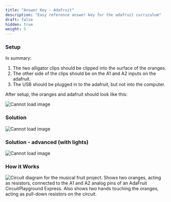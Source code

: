 ```yaml
---
title: "Answer Key - Adafruit"
description: "Easy reference answer key for the adafruit curriculum"
draft: false
hidden: true
weight: 5
---
```


### Setup
In summary:
1. The two alligator clips should be clipped into the surface of the oranges. 
2. The other side of the clips should be on the A1 and A2 inputs on the adafruit. 
3. The USB should be plugged in to the adafruit, but not into the computer. 

After setup, the oranges and adafruit should look like this: 

![Cannot load image](../img/setupOverview.png?classes=border,shadow)

### Solution
![Cannot load image](../img/adafruit-basic-solution.png?classes=border,shadow)

### Solution - advanced (with lights)
![Cannot load image](../img/adafruit-complex-solution.png?classes=border,shadow)

### How it Works
![Circuit diagram for the musical fruit project. Shows two oranges, acting as resistors, connected to the A1 and A2 analog pins of an AdaFruit CircuitPlayground Express. Also shows two hands touching the oranges, acting as pull-down resistors on the circuit.](../img/musicalFruitDiagram.png?classes=border,shadow)
